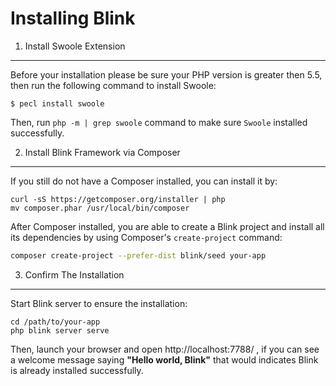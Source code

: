 Installing Blink
================

1. Install Swoole Extension
---------------------------


Before your installation please be sure your PHP version is greater then 5.5, then run the following command
to install Swoole:

```
$ pecl install swoole
```

Then, run `php -m | grep swoole` command to make sure `Swoole` installed successfully.

2. Install Blink Framework via Composer
---------------------------------------

If you still do not have a Composer installed, you can install it by:

```
curl -sS https://getcomposer.org/installer | php
mv composer.phar /usr/local/bin/composer
```

After Composer installed, you are able to create a Blink project and install all its dependencies by using Composer's 
`create-project` command:

```bash
composer create-project --prefer-dist blink/seed your-app
```

3. Confirm The Installation
---------------------------

Start Blink server to ensure the installation:

```
cd /path/to/your-app
php blink server serve
```

Then, launch your browser and open http://localhost:7788/ , if you can see a welcome message saying
**"Hello world, Blink"** that would indicates Blink is already installed successfully.

